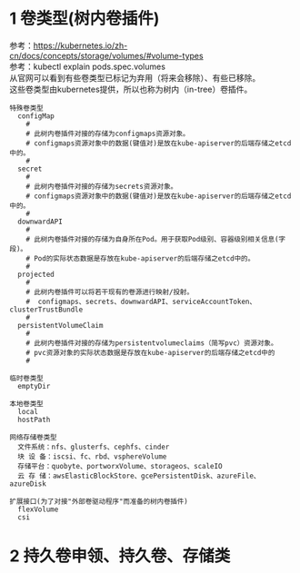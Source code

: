 # 1 卷类型(树内卷插件)
参考：https://kubernetes.io/zh-cn/docs/concepts/storage/volumes/#volume-types  
参考：kubectl explain pods.spec.volumes  
从官网可以看到有些卷类型已标记为弃用（将来会移除）、有些已移除。  
这些卷类型由kubernetes提供，所以也称为树内（in-tree）卷插件。  
```
特殊卷类型
  configMap
    #
    # 此树内卷插件对接的存储为configmaps资源对象。
    # configmaps资源对象中的数据(键值对)是放在kube-apiserver的后端存储之etcd中的。
    #
  secret
    # 
    # 此树内卷插件对接的存储为secrets资源对象。
    # configmaps资源对象中的数据(键值对)是放在kube-apiserver的后端存储之etcd中的。
    #
  downwardAPI
    #
    # 此树内卷插件对接的存储为自身所在Pod。用于获取Pod级别、容器级别相关信息(字段)。
    # Pod的实际状态数据是存放在kube-apiserver的后端存储之etcd中的。
    # 
  projected
    #
    # 此树内卷插件可以将若干现有的卷源进行映射/投射。
    #  configmaps、secrets、downwardAPI、serviceAccountToken、clusterTrustBundle
    #  
  persistentVolumeClaim
    # 
    # 此树内卷插件对接的存储为persistentvolumeclaims（简写pvc）资源对象。
    # pvc资源对象的实际状态数据是存放在kube-apiserver的后端存储之etcd中的
    #

临时卷类型
  emptyDir

本地卷类型
  local
  hostPath

网络存储卷类型
  文件系统：nfs、glusterfs、cephfs、cinder
  块 设 备：iscsi、fc、rbd、vsphereVolume
  存储平台：quobyte、portworxVolume、storageos、scaleIO
  云 存 储：awsElasticBlockStore、gcePersistentDisk、azureFile、azureDisk

扩展接口(为了对接"外部卷驱动程序"而准备的树内卷插件)
  flexVolume
  csi
```


# 2 持久卷申领、持久卷、存储类











